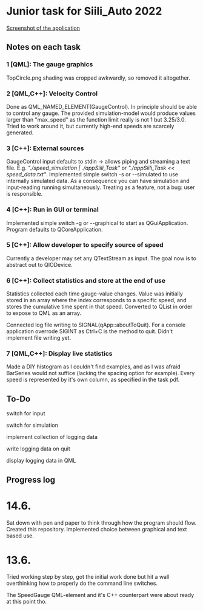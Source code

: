 # Junior task for Siili_Auto 2022

[Screenshot of the application](screenshots/Screenshot1506.png)

## Notes on each task

### 1 [QML]: The gauge graphics

TopCircle.png shading was cropped awkwardly, so removed it altogether.

### 2 [QML,C++]: Velocity Control

Done as QML_NAMED_ELEMENT(GaugeControl). In principle should be able to control any gauge.
The provided simulation-model would produce values larger than "max_speed" as the function limit really is not 1 but 3.25/3.0. Tried to work around it, but currently high-end speeds are scarcely generated.

### 3 [C++]: External sources

GaugeControl input defaults to stdin -> allows piping and streaming a text file. E.g. *"./speed_simulation | ./appSiili_Task"* or *"./appSiili_Task << speed_data.txt"*. Implemented simple switch -s or --simulated to use internally simulated data. As a consequence you can have simulation and input-reading running simultaneously. Treating as a feature, not a bug: user is responsible.

### 4 [C++]: Run in GUI or terminal

Implemented simple switch -g or --graphical to start as QGuiApplication. Program defaults to QCoreApplication. 

### 5 [C++]: Allow developer to specify source of speed

Currently a developer may set any QTextStream as input. The goal now is to abstract out to QIODevice.

### 6 [C++]: Collect statistics and store at the end of use

Statistics collected each time gauge-value changes. Value was initially stored in an array where the index corresponds to a specific speed, and stores the cumulative time spent in that speed. Converted to QList in order to expose to QML as an array.

Connected log file writing to SIGNAL(qApp::aboutToQuit). For a console application overrode SIGINT as Ctrl+C is the method to quit. Didn't implement file writing yet.


### 7 [QML,C++]: Display live statistics

Made a DIY histogram as I couldn't find examples, and as I was afraid BarSeries would not suffice (lacking the spacing option for example). Every speed is represented by it's own column, as specified in the task pdf.

## To-Do

switch for input

switch for simulation

implement collection of logging data

write logging data on quit

display logging data in QML

## Progress log

# 14.6.

Sat down with pen and paper to think through how the program should flow. Created this repository. Implemented choice between graphical and text based use.

# 13.6.

Tried working step by step, got the initial work done but hit a wall overthinking how to properly do the command line switches.

The SpeedGauge QML-element and it's C++ counterpart were about ready at this point tho.
